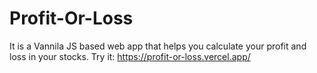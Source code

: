 # Profit-Or-Loss

It is a Vannila JS based web app that helps you calculate your profit and loss in your stocks.
Try it: https://profit-or-loss.vercel.app/
